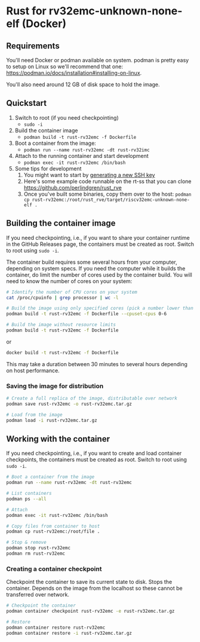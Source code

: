 # Rust for rv32emc-unknown-none-elf (Docker)

## Requirements

You'll need Docker or podman available on system. podman is pretty easy to setup on Linux so we'll
recommend that one: <https://podman.io/docs/installation#installing-on-linux>.

You'll also need around 12 GB of disk space to hold the image.

## Quickstart

1. Switch to root (if you need checkpointing)
    * `sudo -i`
1. Build the container image
    * `podman build -t rust-rv32emc -f Dockerfile`
1. Boot a container from the image:
    * `podman run --name rust-rv32emc -dt rust-rv32imc`
1. Attach to the running container and start development
    * `podman exec -it rust-rv32emc /bin/bash`
1. Some tips for development
    1. You might want to start by [generating a new SSH key](https://docs.github.com/en/authentication/connecting-to-github-with-ssh/generating-a-new-ssh-key-and-adding-it-to-the-ssh-agent)
    1. Here's some example code runnable on the rt-ss that you can clone <https://github.com/perlindgren/rust_rve>
    1. Once you've built some binaries, copy them over to the host: `podman cp rust-rv32emc:/root/rust_rve/target/riscv32emc-unknown-none-elf .`

## Building the container image

If you need checkpointing, i.e., if you want to share your container runtime in the GitHub Releases
page, the containers must be created as root. Switch to root using `sudo -i`.

The container build requires some several hours from your computer, depending on system specs. If you need the computer
while it builds the container, do limit the number of cores used by the container build. You will need to know the
number of cores on your system:

```sh
# Identify the number of CPU cores on your system
cat /proc/cpuinfo | grep processor | wc -l
```

```sh
# Build the image using only specified cores (pick a number lower than your core count for the higher bound)
podman build -t rust-rv32emc -f Dockerfile --cpuset-cpus 0-6

# Build the image without resource limits
podman build -t rust-rv32emc -f Dockerfile
```

or

```sh
docker build -t rust-rv32emc -f Dockerfile
```

This may take a duration between 30 minutes to several hours depending on host performance.

### Saving the image for distribution

```sh
# Create a full replica of the image, distributable over network
podman save rust-rv32emc -o rust-rv32emc.tar.gz

# Load from the image
podman load -i rust-rv32emc.tar.gz
```

## Working with the container

If you need checkpointing, i.e., if you want to create and load container checkpoints, the
containers must be created as root. Switch to root using `sudo -i`.

```sh
# Boot a container from the image
podman run --name rust-rv32emc -dt rust-rv32emc

# List containers
podman ps --all

# Attach
podman exec -it rust-rv32emc /bin/bash

# Copy files from container to host
podman cp rust-rv32emc:/root/file .

# Stop & remove
podman stop rust-rv32emc
podman rm rust-rv32emc
```

### Creating a container checkpoint

Checkpoint the container to save its current state to disk. Stops the container. Depends on the
image from the localhost so these cannot be transferred over network.

```sh
# Checkpoint the container
podman container checkpoint rust-rv32emc -e rust-rv32emc.tar.gz

# Restore
podman container restore rust-rv32emc
podman container restore -i rust-rv32emc.tar.gz
```
